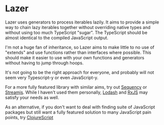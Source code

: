 # Lazer

Lazer uses generators to process iterables lazily. It aims to provide a simple way to chain lazy iterables together without overriding native types and without using too much TypeScript "sugar". The TypeScript should be almost identical to the compiled JavaScript output.

I'm not a huge fan of inheritance, so Lazer aims to make little to no use of "extends" and use functions rather than interfaces where possible. This should make it easier to use with your own functions and generators without having to jump through hoops.

It's not going to be the right approach for everyone, and probably will not seem very Typescript-y or even JavaScript-y.

For a more fully featured library with similar aims, try out [Sequency](https://github.com/winterbe/streamjs) or [Streamjs](https://github.com/winterbe/streamjs). While I haven't used them personally, [Lodash](https://github.com/lodash/lodash) and [RxJS](https://github.com/ReactiveX/rxjs) may satisfy your needs as well.

As an alternative, if you don't want to deal with finding suite of JavaScript packages but still want a fully featured solution to many JavaScript pain points, try [ClojureScript](https://clojurescript.org/)